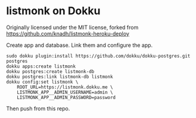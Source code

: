 # listmonk on Dokku

Originally licensed under the MIT license, forked from https://github.com/knadh/listmonk-heroku-deploy

Create app and database. Link them and configure the app.

```
sudo dokku plugin:install https://github.com/dokku/dokku-postgres.git postgres
dokku apps:create listmonk
dokku postgres:create listmonk-db
dokku postgres:link listmonk-db listmonk
dokku config:set listmonk \
	ROOT_URL=https://listmonk.dokku.me \
	LISTMONK_APP__ADMIN_USERNAME=admin \
	LISTMONK_APP__ADMIN_PASSWORD=password
```

Then push from this repo.
